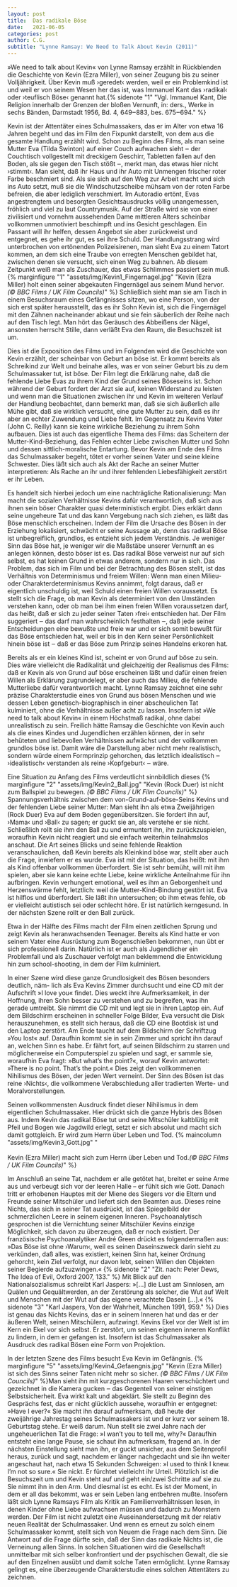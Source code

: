 ```yaml
---
layout: post
title:  Das radikale Böse
date:   2021-06-05
categories: post
author: C.G.
subtitle: "Lynne Ramsay: We Need to Talk About Kevin (2011)"
---
```


»We need to talk about Kevin« von Lynne Ramsay erzählt in Rückblenden die Geschichte von Kevin (Ezra Miller), von seiner Zeugung bis zu seiner Volljährigkeit.
Über Kevin muß ›geredet‹ werden, weil er ein Problemkind ist und weil er von seinem
Wesen her das ist, was Immanuel Kant das ›radikal‹ oder ›teuflisch Böse‹ genannt hat.{% sidenote "1" "Vgl. Immanuel Kant, Die Religion innerhalb der Grenzen der bloßen Vernunft, in: ders., Werke in
sechs Bänden, Darmstadt 1956, Bd. 4, 649‒883, bes. 675‒694." %}

Kevin ist der Attentäter eines Schulmassakers, das er im Alter von etwa 16 Jahren begeht und das im Film den Fixpunkt darstellt, von dem aus die gesamte Handlung erzählt wird. Schon zu Beginn des Films, als man seine Mutter Eva (Tilda Swinton) auf einer Couch aufwachen sieht ‒ der Couchtisch vollgestellt mit dreckigem Geschirr, Tabletten fallen auf den Boden, als sie gegen den Tisch stößt ‒, merkt man, das etwas hier nicht ›stimmt‹. Man sieht, daß ihr Haus und ihr Auto mit Unmengen frischer roter Farbe beschmiert sind. Als sie sich auf den Weg zur Arbeit macht und sich ins Auto setzt, muß sie die Windschutzscheibe mühsam von der roten Farbe befreien, die aber lediglich verschmiert. Im Autoradio ertönt, Evas angestrengtem und besorgten Gesichtsausdrucks völlig unangemessen, fröhlich und viel zu laut Countrymusik. Auf der Straße wird sie von einer zivilisiert und vornehm aussehenden Dame mittleren Alters scheinbar vollkommen unmotiviert beschimpft und ins Gesicht geschlagen. Ein Passant will ihr helfen, dessen Angebot sie aber zurückweist und entgegnet, es gehe ihr gut, es sei ihre Schuld. Der Handlungsstrang wird unterbrochen von ertönenden Polizeisirenen, man sieht Eva zu einem Tatort kommen, an dem sich eine Traube von erregten Menschen gebildet hat, zwischen denen sie versucht, sich einen Weg zu bahnen. Ab diesem Zeitpunkt weiß man als Zuschauer, das etwas Schlimmes passiert sein muß. {% marginfigure "1" "assets/img/Kevin1_Fingernagel.jpg" "Kevin (Ezra Miller) holt einen seiner abgekauten Fingernägel aus seinem Mund hervor. *(©  BBC Films / UK Film Councils)*" %} Schließlich sieht man sie am Tisch in einem Besuchsraum eines Gefängnisses sitzen, wo eine Person, von der sich erst später herausstellt, das es ihr Sohn Kevin ist, sich die Fingernägel mit den Zähnen nacheinander abkaut und sie fein säuberlich der Reihe nach auf den Tisch legt. Man hört das Geräusch des Abbeißens der Nägel, ansonsten herrscht Stille, dann verläßt Eva den Raum, die Besuchszeit ist um.

Dies ist die Exposition des Films und im Folgenden wird die Geschichte von Kevin erzählt, der scheinbar von Geburt an böse ist. Er kommt bereits als Schreikind zur Welt und beinahe alles, was er von seiner Geburt bis zu dem Schulmassaker tut, ist böse. Der Film legt die Erklärung nahe, daß die fehlende Liebe Evas zu ihrem Kind der Grund seines Böseseins ist. Schon während der Geburt fordert der Arzt sie auf, keinen Widerstand zu leisten und wenn man die Situationen zwischen ihr und Kevin im weiteren Verlauf der Handlung beobachtet, dann bemerkt man, daß sie sich äußerlich alle Mühe gibt, daß sie wirklich versucht, eine gute Mutter zu sein, daß es ihr aber an echter Zuwendung und Liebe fehlt. Im Gegensatz zu Kevins Vater (John C. Reilly) kann sie
keine wirkliche Beziehung zu ihrem Sohn aufbauen. Dies ist auch das eigentliche Thema des Films: das Scheitern der Mutter-Kind-Beziehung, das Fehlen echter Liebe zwischen Mutter und Sohn und dessen sittlich-moralische Entartung. Bevor Kevin am Ende des Films das Schulmassaker begeht, tötet er vorher seinen Vater und seine kleine Schwester. Dies läßt sich auch als Akt der Rache an seiner Mutter interpretieren: Als Rache an ihr und ihrer fehlenden Liebesfähigkeit zerstört er ihr Leben.

Es handelt sich hierbei jedoch um eine nachträgliche Rationalisierung: Man macht die sozialen Verhältnisse Kevins dafür verantwortlich, daß sich aus ihnen sein böser Charakter quasi deterministisch ergibt. Dies erklärt dann seine ungeheure Tat und das kann  Vergebung nach sich ziehen, es läßt das Böse menschlich erscheinen. Indem der Film die Ursache des Bösen in der Erziehung lokalisiert, schwächt er seine Aussage ab, denn das radikal Böse ist unbegreiflich, grundlos, es entzieht sich jedem Verständnis. Je weniger Sinn das Böse hat, je weniger wir die Maßstäbe unserer Vernunft an es anlegen können, desto böser ist es. Das radikal Böse verweist nur auf sich selbst, es hat keinen Grund in etwas anderem, sondern nur in sich. Das Problem, das sich im Film und bei der Betrachtung des Bösen stellt, ist das Verhältnis von Determinismus und freiem Willen: Wenn man einen Milieu- oder Charakterdeterminismus Kevins annimmt, folgt daraus, daß er eigentlich unschuldig ist, weil Schuld einen freien Willen voraussetzt. Es stellt sich die Frage, ob man Kevin als determiniert von den Umständen verstehen kann, oder ob man bei ihm einen freien Willen voraussetzen darf, das heißt, daß er sich zu jeder seiner Taten ›frei‹ entschieden hat. Der Film suggeriert ‒ das darf man wahrscheinlich festhalten ‒, daß jede seiner Entscheidungen eine bewußte und freie war und er sich somit bewußt für das Böse entschieden hat, weil er bis in den Kern seiner Persönlichkeit hinein böse ist ‒ daß er das Böse zum Prinzip seines Handelns erkoren hat. 

Bereits als er ein kleines Kind ist, scheint er von Grund auf böse zu sein. Dies wäre
vielleicht die Radikalität und gleichzeitig der Realismus des Films: daß er Kevin als von Grund auf böse erscheinen läßt und dafür einen freien Willen als Erklärung zugrundelegt, er aber auch das Milieu, die fehlende Mutterliebe dafür verantwortlich macht. Lynne Ramsay zeichnet eine sehr präzise Charakterstudie eines von Grund aus bösen Menschen und wie dessen Leben genetisch-biographisch in einer abscheulichen Tat kulminiert, ohne die Verhältnisse außer acht zu lassen. Insofern ist »We need to talk about Kevin« in einem Höchstmaß radikal, ohne dabei unrealistisch zu sein. Freilich hätte Ramsay die Geschichte von Kevin auch als die eines Kindes und Jugendlichen erzählen können, der in sehr behüteten und liebevollen Verhältnissen aufwächst und der vollkommen grundlos böse ist. Damit wäre die Darstellung aber nicht mehr realistisch, sondern würde einem Formprinzip gehorchen, das letztlich idealistisch ‒ ›idealistisch‹ verstanden als reine ›Kopfgeburt‹ ‒ wäre.

Eine Situation zu Anfang des Films verdeutlicht sinnbildlich dieses {% marginfigure "2" "assets/img/Kevin2_Ball.jpg" "Kevin (Rock Duer) ist nicht zum Ballspiel zu bewegen. *(©  BBC Films / UK Film Councils)*" %} Spannungsverhältnis zwischen dem von-Grund-auf-böse-Seins Kevins und der fehlenden Liebe seiner Mutter: Man sieht ihn als etwa Zweijährigen (Rock Duer) Eva auf dem Boden gegenübersitzen. Sie fordert ihn auf, ›Mama‹ und ›Ball‹ zu sagen; er guckt sie an, als verstehe er sie nicht. Schließlich rollt sie ihm den Ball zu und ermuntert ihn, ihn zurückzuspielen, woraufhin Kevin nicht reagiert und sie einfach weiterhin teilnahmslos anschaut. Die Art seines Blicks und seine fehlende Reaktion veranschaulichen, daß Kevin bereits als Kleinkind böse war, stellt aber auch die Frage, inwiefern er es wurde. Eva ist mit der Situation, das heißt: mit ihm als Kind offenbar vollkommen überfordert. Sie ist sehr bemüht, will mit ihm spielen, aber sie kann keine echte Liebe, keine wirkliche Anteilnahme für ihn aufbringen. Kevin verhungert emotional, weil es ihm an Geborgenheit und Herzenswärme fehlt, letztlich: weil die Mutter-Kind-Bindung gestört ist. Eva ist hilflos und überfordert. Sie läßt ihn untersuchen; ob ihm etwas fehle, ob er vielleicht autistisch sei oder schlecht höre. Er ist natürlich kerngesund. In der nächsten Szene rollt er den Ball zurück.

Etwa in der Hälfte des Films macht der Film einen zeitlichen Sprung und zeigt
Kevin als heranwachsenden Teenager. Bereits als Kind hatte er von seinem Vater eine Ausrüstung zum Bogenschießen bekommen, nun übt er sich professionell darin. Natürlich ist er auch als Jugendlicher ein Problemfall und als Zuschauer verfolgt man beklemmend die Entwicklung hin zum school-shooting, in dem der Film kulminiert. 

In einer Szene wird diese ganze Grundlosigkeit des Bösen besonders deutlich, näm-
lich als Eva Kevins Zimmer durchsucht und eine CD mit der Aufschrift »I love you« findet. Dies weckt ihre Aufmerksamkeit, in der Hoffnung, ihren Sohn besser zu verstehen und zu begreifen, was ihn gerade umtreibt. Sie nimmt die CD mit und legt sie in ihren Laptop ein. Auf dem Bildschirm erscheinen in schneller Folge Bilder, Eva versucht die Disk herauszunehmen, es stellt sich heraus, daß die CD eine Bootdisk ist und den Laptop zerstört. Am Ende taucht auf dem Bildschirm der Schriftzug »You lost« auf. Daraufhin kommt sie in sein Zimmer und spricht ihn darauf an, welchen Sinn es habe. Er fährt fort, auf seinen Bildschirm zu starren und möglicherweise ein Computerspiel zu spielen und sagt, er sammle sie, woraufhin Eva fragt: »But what’s the point?«, worauf Kevin antwortet: »There is no point. That’s the point.« Dies zeigt den vollkommenen
Nihilismus des Bösen, der jeden Wert verneint. Der Sinn des Bösen ist das reine ›Nichts‹, die vollkommene Verabschiedung aller tradierten Werte- und Moralvorstellungen. 

Seinen vollkommensten Ausdruck findet dieser Nihilismus in dem eigentlichen Schulmassaker. Hier drückt sich die ganze Hybris des Bösen aus. Indem Kevin das radikal Böse tut und seine Mitschüler kaltblütig mit Pfeil und Bogen wie Jagdwild erlegt, setzt er sich absolut und macht sich damit gottgleich. Er wird zum Herrn über Leben und Tod.
{% maincolumn "assets/img/Kevin3_Gott.jpg" "<br><br>Kevin (Ezra Miller) macht sich zum Herrn über Leben und Tod.*(©  BBC Films / UK Film Councils)*" %}

Im Anschluß an seine Tat, nachdem er alle getötet hat, breitet er seine Arme aus und verbeugt sich vor der leeren Halle – er fühlt sich wie Gott. Danach tritt er erhobenen Hauptes mit der Miene des Siegers vor die Eltern und Freunde seiner Mitschüler und liefert sich den Beamten aus. Dieses reine Nichts, das sich in seiner Tat ausdrückt, ist das Spiegelbild der schmerzlichen Leere in seinem eigenen Inneren. Psychoanalytisch gesprochen ist die Vernichtung seiner Mitschüler Kevins einzige Möglichkeit, sich davon zu überzeugen, daß er noch existiert. Der französische Psychoanalytiker André Green drückt es folgendermaßen aus: »Das Böse ist ohne ›Warum‹, weil es seinen Daseinszweck darin sieht zu verkünden, daß alles, was existiert, keinen Sinn hat, keiner Ordnung gehorcht, kein Ziel verfolgt, nur davon lebt, seinen Willen den Objekten seiner Begierde aufzuzwingen.« {% sidenote "2" "Zit. nach: Peter Dews, The Idea of Evil, Oxford 2007, 133." %}
Mit Blick auf den Nationalsozialismus schreibt Karl Jaspers: »[…] die Lust am Sinnlosen, am Quälen und Gequältwerden, an der Zerstörung als solcher, die Wut auf Welt und Menschen mit der Wut auf das eigene verachtete Dasein […].« {% sidenote "3" "Karl Jaspers, Von der Wahrheit, München 1991, 959." %}
Dies ist genau das Nichts Kevins, das er in seinem Inneren hat und das er der äußeren Welt, seinen Mitschülern, aufzwingt. Kevins Ekel vor der Welt ist im Kern ein Ekel vor sich selbst. Er zerstört, um seinen eigenen inneren Konflikt zu lindern, in dem er gefangen ist. Insofern ist das Schulmassaker als Ausdruck des radikal Bösen eine Form von Projektion.

In der letzten Szene des Films besucht Eva Kevin im Gefängnis. {% marginfigure "5" "assets/img/Kevin4_Gefaengnis.jpg" "Kevin (Ezra Miller) ist sich des Sinns seiner Taten nicht mehr so sicher. *(©  BBC Films / UK Film Councils)*" %}Man sieht ihn mit
kurzgeschorenen Haaren verschüchtert und gezeichnet in die Kamera gucken ‒ das Gegenteil von seiner einstigen Selbstsicherheit. Eva wirkt kalt und abgeklärt. Sie stellt zu Beginn des Gesprächs fest, das er nicht glücklich aussehe, woraufhin er entgegnet: »Have I ever?« Sie macht ihn darauf aufmerksam, daß heute der zweijährige Jahrestag seines Schulmassakers ist und er kurz vor seinem 18. Geburtstag stehe. Er weiß darum. Nun stellt sie zwei Jahre nach der ungeheuerlichen Tat die Frage: »I wan’t you to tell me, why?« Daraufhin entsteht eine lange Pause, sie schaut ihn aufmerksam, fragend an. In der nächsten Einstellung sieht man ihn, er guckt unsicher, aus dem Seitenprofil heraus, zurück und sagt, nachdem er länger nachgedacht und sie ihn weiter angeschaut hat, nach etwa 15 Sekunden Schweigen: »I used to think I knew. I’m not so sure.« Sie nickt. Er fürchtet vielleicht ihr Urteil. Plötzlich ist die Besuchszeit um und Kevin steht auf und geht ein/zwei Schritte auf sie zu. Sie nimmt ihn in den Arm. Und diesmal ist es echt. Es ist der Moment, in dem er all das bekommt, was er sein Leben lang entbehren mußte. Insofern läßt sich Lynne Ramsays Film als Kritik an Familienverhältnissen lesen, in denen Kinder ohne Liebe aufwachsen müssen und dadurch zu Monstern werden. Der Film ist nicht zuletzt eine Auseinandersetzung mit der relativ neuen Realität der Schulmassaker. Und wenn es erneut zu solch einem Schulmassaker kommt, stellt sich von Neuem die Frage nach dem Sinn. Die Antwort auf die Frage dürfte sein, daß der Sinn das radikale Nichts ist, die Verneinung allen Sinns. In solchen Situationen wird die Gesellschaft unmittelbar mit sich selber konfrontiert und der psychischen Gewalt, die sie auf den Einzelnen ausübt und damit solche Taten ermöglicht. Lynne Ramsay gelingt es, eine überzeugende Charakterstudie eines solchen Attentäters zu zeichnen. 
